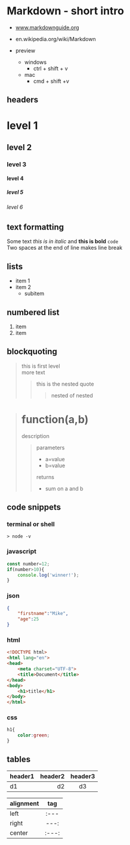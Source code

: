 # Markdown - short intro

- www.markdownguide.org
- en.wikipedia.org/wiki/Markdown

- preview
    - windows
        -  ctrl + shift + v
    - mac
        - cmd + shift +v

## headers

# level 1
## level 2
### level 3
#### level 4
##### level 5
###### level 6

## text formatting
 Some text *this is in italic* and **this is bold**
 `code`  
 Two spaces at the end of line makes line break

## lists

 -  item 1
 -  item 2
    -   subitem 

## numbered list
1.  item
2.  item

<div style="page-break-after:always;"></div>

## blockquoting
>this is first level  
>more text
>>this is the nested quote
>>>nested of nested

># **function(a,b)**
>description
>>parameters
>>- a=value
>>- b=value 
>>
>>returns
>>
>>- sum on a and b

## code snippets

### terminal or shell
```shell
> node -v
```

### javascript

```js
const number=12;
if(number>10){
    console.log('winner!');
}
```
### json

```json
{
    "firstname":"Mike",
    "age":25
}
```
<div style="page-break-after:always;"></div>

### html

```html
<!DOCTYPE html>
<html lang="en">
<head>
    <meta charset="UTF-8">
    <title>Document</title>
</head>
<body>
    <h1>title</h1>
</body>
</html>
```

### css

```css
h1{
    color:green;
}
```

## tables

header1|header2|header3
:---|---:|:---:
d1|d2|d3

|alignment   |tag  |
|------------|:---:|
|left        |:--- |
|right       |---: |
|center      |:---:|
